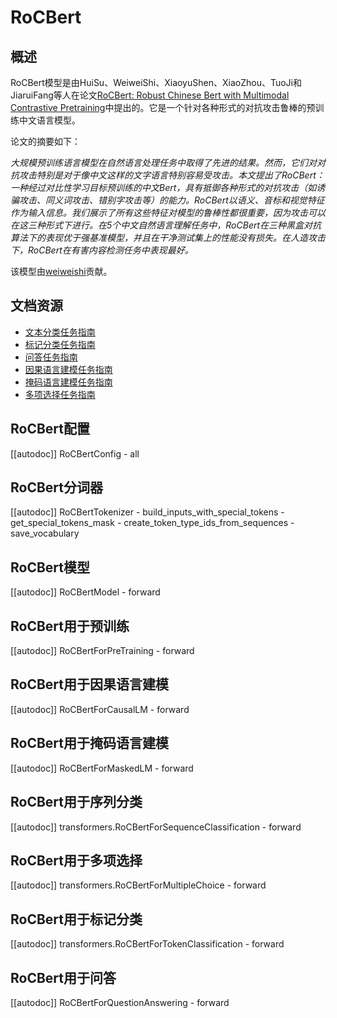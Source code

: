 <!--版权所有2022 HuggingFace团队。保留所有权利。

根据Apache许可证第2.0版（"许可证"）进行许可；除非符合许可证，否则不得使用此文件。你可以在

http://www.apache.org/licenses/LICENSE-2.0

获取许可证的副本

除非适用法律要求或书面同意，否则根据许可证分发的软件系根据"原样"分发的软件，无论是明示或暗示的，不附带任何保证或条件。有关

特定语言的保证或条件的限制，请参见许可证。

⚠️请注意，此文件是Markdown格式的，但包含我们doc-builder的特定语法（类似于MDX），你的Markdown查看器可能无法正确呈现。

-->

# RoCBert

## 概述

RoCBert模型是由HuiSu、WeiweiShi、XiaoyuShen、XiaoZhou、TuoJi和JiaruiFang等人在论文[RoCBert: Robust Chinese Bert with Multimodal Contrastive Pretraining](https://aclanthology.org/2022.acl-long.65.pdf)中提出的。它是一个针对各种形式的对抗攻击鲁棒的预训练中文语言模型。

论文的摘要如下：

*大规模预训练语言模型在自然语言处理任务中取得了先进的结果。然而，它们对对抗攻击特别是对于像中文这样的文字语言特别容易受攻击。本文提出了RoCBert：一种经过对比性学习目标预训练的中文Bert，具有抵御各种形式的对抗攻击（如诱骗攻击、同义词攻击、错别字攻击等）的能力。RoCBert以语义、音标和视觉特征作为输入信息。我们展示了所有这些特征对模型的鲁棒性都很重要，因为攻击可以在这三种形式下进行。在5个中文自然语言理解任务中，RoCBert在三种黑盒对抗算法下的表现优于强基准模型，并且在干净测试集上的性能没有损失。在人造攻击下，RoCBert在有害内容检测任务中表现最好。*

该模型由[weiweishi](https://huggingface.co/weiweishi)贡献。

## 文档资源

- [文本分类任务指南](../tasks/sequence_classification)
- [标记分类任务指南](../tasks/token_classification)
- [问答任务指南](../tasks/question_answering)
- [因果语言建模任务指南](../tasks/language_modeling)
- [掩码语言建模任务指南](../tasks/masked_language_modeling)
- [多项选择任务指南](../tasks/multiple_choice)

## RoCBert配置

[[autodoc]] RoCBertConfig
    - all


## RoCBert分词器

[[autodoc]] RoCBertTokenizer
    - build_inputs_with_special_tokens
    - get_special_tokens_mask
    - create_token_type_ids_from_sequences
    - save_vocabulary


## RoCBert模型

[[autodoc]] RoCBertModel
    - forward


## RoCBert用于预训练

[[autodoc]] RoCBertForPreTraining
    - forward


## RoCBert用于因果语言建模

[[autodoc]] RoCBertForCausalLM
    - forward


## RoCBert用于掩码语言建模

[[autodoc]] RoCBertForMaskedLM
    - forward


## RoCBert用于序列分类

[[autodoc]] transformers.RoCBertForSequenceClassification
    - forward

## RoCBert用于多项选择

[[autodoc]] transformers.RoCBertForMultipleChoice
    - forward


## RoCBert用于标记分类

[[autodoc]] transformers.RoCBertForTokenClassification
    - forward


## RoCBert用于问答

[[autodoc]] RoCBertForQuestionAnswering
    - forward